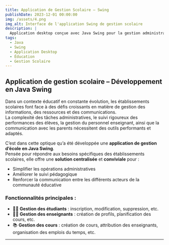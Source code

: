 ```yaml
---
title: Application de Gestion Scolaire – Swing
publishDate: 2023-12-01 00:00:00
img: /assets/4.png
img_alt: Interface de l'application Swing de gestion scolaire
description: |
  Application desktop conçue avec Java Swing pour la gestion administrative et pédagogique des établissements scolaires. Elle centralise les données et facilite la communication entre enseignants, élèves et administration.
tags:
  - Java
  - Swing
  - Application Desktop
  - Éducation
  - Gestion Scolaire
---
```


## Application de gestion scolaire – Développement en Java Swing

Dans un contexte éducatif en constante évolution, les établissements scolaires font face à des défis croissants en matière de gestion des informations, des ressources et des communications.  
La complexité des tâches administratives, le suivi rigoureux des performances des élèves, la gestion du personnel enseignant, ainsi que la communication avec les parents nécessitent des outils performants et adaptés.

C’est dans cette optique qu’a été développée une **application de gestion d’école en Java Swing**.  
Pensée pour répondre aux besoins spécifiques des établissements scolaires, elle offre une **solution centralisée** et **conviviale** pour :

- Simplifier les opérations administratives
- Améliorer le suivi pédagogique
- Renforcer la communication entre les différents acteurs de la communauté éducative

### Fonctionnalités principales :

- 👨‍🎓 **Gestion des étudiants** : inscription, modification, suppression, etc.
- 👩‍🏫 **Gestion des enseignants** : création de profils, planification des cours, etc.
- 📚 **Gestion des cours** : création de cours, attribution des enseignants, organisation des emplois du temps, etc.

---
